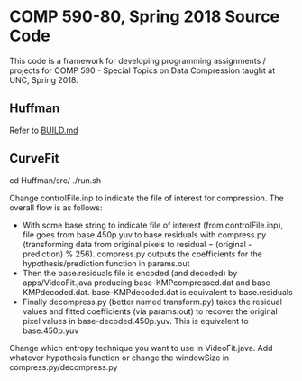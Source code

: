# COMP 590-80, Spring 2018 Source Code

This code is a framework for developing programming assignments / projects for COMP 590 - Special Topics on Data Compression taught at UNC, Spring 2018.

## Huffman
Refer to [BUILD.md](Huffman/BUILD.md)

## CurveFit
cd Huffman/src/
./run.sh

Change controlFile.inp to indicate the file of interest for compression. 
The overall flow is as follows:
- With some base string to indicate file of interest (from controlFile.inp), file goes from base.450p.yuv to base.residuals with compress.py (transforming data from original pixels to residual = (original - prediction) % 256). compress.py outputs the coefficients for the hypothesis/prediction function in params.out
- Then the base.residuals file is encoded (and decoded) by apps/VideoFit.java producing base-KMPcompressed.dat and base-KMPdecoded.dat. base-KMPdecoded.dat is equivalent to base.residuals
- Finally decompress.py (better named transform.py) takes the residual values and fitted coefficients (via params.out) to recover the original pixel values in base-decoded.450p.yuv. This is equivalent to base.450p.yuv

Change which entropy technique you want to use in VideoFit.java.
Add whatever hypothesis function or change the windowSize in compress.py/decompress.py
